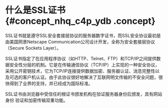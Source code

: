 # 什么是SSL证书 {#concept_nhq_c4p_ydb .concept}

SSL证书就是遵守SSL安全套接层协议的服务器数字证书，而SSL安全协议最初是由美国网景Netscape Communication公司设计开发，全称为安全套接层协议（Secure Sockets Layer）。

SSL证书指定了在应用程序协议（如HTTP、Telnet、FTP）和TCP/IP之间提供数据安全性分层的机制。它是在传输通信协议（TCP/IP）上实现的一种安全协议，采用公开密钥技术，它为TCP/IP连接提供数据加密、服务器认证、消息完整性以及可选的客户机认证。由于此协议很好地解决了互联网明文传输的不安全问题，很快得到了业界的支持，并已经成为国际标准。

SSL证书由浏览器中受信任的根证书颁发机构在验证服务器身份后颁发，具有网站身份 验证和加密传输双重功能。

